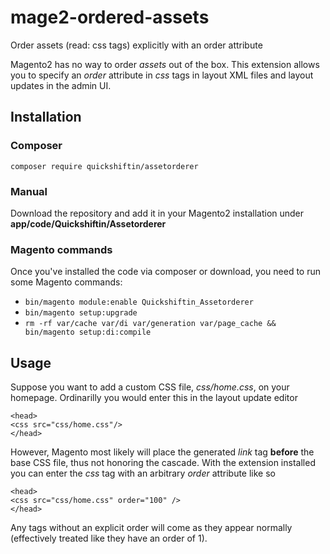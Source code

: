 # mage2-ordered-assets
Order assets (read: css tags) explicitly with an order attribute

Magento2 has no way to order *assets* out of the box. This extension allows you to specify an *order* attribute in *css* tags in layout XML files and layout updates in the admin UI.

## Installation
### Composer
`composer require quickshiftin/assetorderer`

### Manual
Download the repository and add it in your Magento2 installation under **app/code/Quickshiftin/Assetorderer**

### Magento commands
Once you've installed the code via composer or download, you need to run some Magento commands:

* `bin/magento module:enable Quickshiftin_Assetorderer`
* `bin/magento setup:upgrade`
* `rm -rf var/cache var/di var/generation var/page_cache && bin/magento setup:di:compile`

## Usage
Suppose you want to add a custom CSS file, *css/home.css*, on your homepage. Ordinarilly you would enter this in the layout update editor 
```
<head>
<css src="css/home.css"/>
</head>
```

However, Magento most likely will place the generated *link* tag **before** the base CSS file, thus not honoring the cascade. With the extension installed you can enter the *css* tag with an arbitrary *order* attribute like so
```
<head>
<css src="css/home.css" order="100" />
</head>
```

Any tags without an explicit order will come as they appear normally (effectively treated like they have an order of 1).
